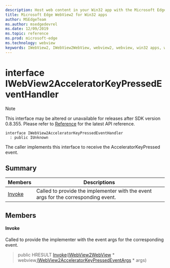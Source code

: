 ```yaml
---
description: Host web content in your Win32 app with the Microsoft Edge WebView2 control
title: Microsoft Edge WebView2 for Win32 apps
author: MSEdgeTeam
ms.author: msedgedevrel
ms.date: 12/09/2019
ms.topic: reference
ms.prod: microsoft-edge
ms.technology: webview
keywords: IWebView2, IWebView2WebView, webview2, webview, win32 apps, win32, edge
---
```


# interface IWebView2AcceleratorKeyPressedEventHandler 

> [!NOTE]
> This interface may be altered or unavailable for releases after SDK version 0.8.355. Please refer to [Reference](../../../webview2-api-reference.md) for the latest API reference.

```
interface IWebView2AcceleratorKeyPressedEventHandler
  : public IUnknown
```

The caller implements this interface to receive the AcceleratorKeyPressed event.

## Summary

 Members                        | Descriptions
--------------------------------|---------------------------------------------
[Invoke](#invoke) | Called to provide the implementer with the event args for the corresponding event.

## Members

#### Invoke 

Called to provide the implementer with the event args for the corresponding event.

> public HRESULT [Invoke](#invoke)([IWebView2WebView](IWebView2WebView.md) * webview,[IWebView2AcceleratorKeyPressedEventArgs](IWebView2AcceleratorKeyPressedEventArgs.md) * args)

